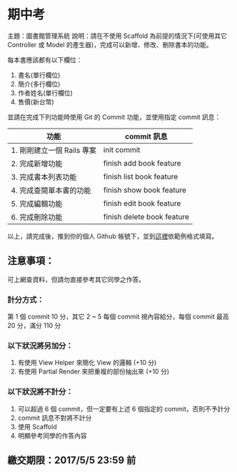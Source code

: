 # 期中考

主題：圖書館管理系統
說明：請在不使用 Scaffold 為前提的情況下(可使用其它 Controller 或 Model 的產生器)，完成可以新增、修改、刪除書本的功能。

每本書應該都有以下欄位：

1. 書名(單行欄位)
2. 簡介(多行欄位)
3. 作者姓名(單行欄位)
4. 售價(新台幣)

並請在完成下列功能時使用 Git 的 Commit 功能，並使用指定 commit 訊息：

| 功能                              | commit 訊息                |
| --------------------------------- | -------------------------- |
| 1. 剛剛建立一個 Rails 專案        | init commit                |
| 2. 完成新增功能                   | finish add book feature    |
| 3. 完成書本列表功能               | finish list book feature   |
| 4. 完成查閱單本書的功能           | finish show book feature   |
| 5. 完成編輯功能                   | finish edit book feature   |
| 6. 完成刪除功能                   | finish delete book feature |

以上，請完成後，推到你的個人 Github 帳號下，並到[這裡](https://github.com/kaochenlong/ntub_homework2017/issues/355)依範例格式填寫。

## 注意事項：

可上網查資料，但請勿直接參考其它同學之作答。

### 計分方式：

第 1 個 commit 10 分，其它 2 ~ 5 每個 commit 視內容給分，每個 commit 最高 20 分，滿分 110 分

### 以下狀況將另加分：

1. 有使用 View Helper 來簡化 View 的邏輯 (+10 分)
2. 有使用 Partial Render 來把重複的部份抽出來 (+10 分)

### 以下狀況將不計分：

1. 可以超過 6 個 commit，但一定要有上述 6 個指定的 commit，否則不予計分
2. commit 訊息不對將不計分
3. 使用 Scaffold
4. 明顯參考同學的作答內容

## 繳交期限：2017/5/5 23:59 前

